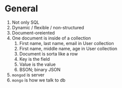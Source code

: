# General
1. Not only SQL
2. Dynamic / flexible / non-structured
3. Document-oreiented
4. One document is inside of a collection
   1. First name, last name, email in User collection
   2. First name, middle name, age in User collection
   3. Document is sorta like a row
   4. Key is the field
   5. Value is the value
   6. BSON; binary JSON
5. `mongod` is server
6. `mongo` is how we talk to db